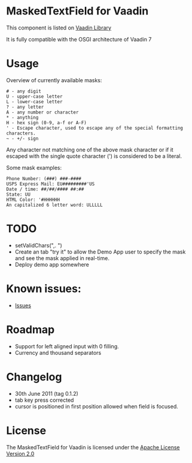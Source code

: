 # MaskedTextField for Vaadin

This component is listed on [Vaadin Library](http://vaadin.com/addon/maskedtextfield)

It is fully compatible with the OSGI architecture of Vaadin 7

# Usage
Overview of currently available masks:

    # - any digit
    U - upper-case letter
    L - lower-case letter
    ? - any letter
    A - any number or character
    * - anything
    H - hex sign (0-9, a-f or A-F)
    ' - Escape character, used to escape any of the special formatting characters.
    ~ - +/- sign

Any character not matching one of the above mask character or if it escaped with the single quote character (') is considered to be a literal.

Some mask examples:

    Phone Number: (###) ###-####
    USPS Express Mail: EU#########'US
    Date / time: ##/##/#### ##:##
    State: UU
    HTML Color: '#HHHHHH
    An capitalized 6 letter word: ULLLLL

# TODO
- setValidChars(",. ")
- Create an tab "try it" to allow the Demo App user to specify the mask and see the mask applied in real-time.
- Deploy demo app somewhere

# Known issues:

- [Issues](https://github.com/andersonfreitas/vaadin-masked-textfield/issues)

# Roadmap

 - Support for left aligned input with 0 filling.
 - Currency and thousand separators

# Changelog
 - 30th June 2011 (tag 0.1.2)
 - tab key press corrected
 - cursor is positioned in first position allowed when field is focused.
 
 # License
 
 The MaskedTextField for Vaadin is licensed under the [Apache License Version 2.0](http://www.apache.org/licenses/LICENSE-2.0.html)
